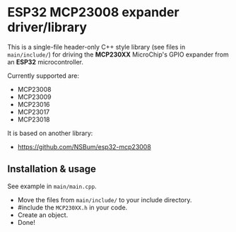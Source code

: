 # ESP32 MCP23008 expander driver/library

This is a single-file header-only C++ style library (see files in `main/include/`) for driving the **MCP230XX** MicroChip's GPIO expander from an **ESP32** microcontroller.

Currently supported are:
- MCP23008
- MCP23009
- MCP23016
- MCP23017
- MCP23018


It is based on another library:
- https://github.com/NSBum/esp32-mcp23008


## Installation & usage
See example in `main/main.cpp`.

- Move the files from `main/include/` to your include directory.
- #include the `MCP230XX.h` in your code.
- Create an object.
- Done!
